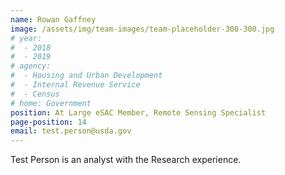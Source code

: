 ```yaml
---
name: Rowan Gaffney
image: /assets/img/team-images/team-placeholder-300-300.jpg
# year:
#  - 2018
#  - 2019
# agency:   
#  - Housing and Urban Development
#  - Internal Revenue Service
#  - Census
# home: Government
position: At Large eSAC Member, Remote Sensing Specialist
page-position: 14
email: test.person@usda.gov
---
```


Test Person is an analyst with the Research experience.
